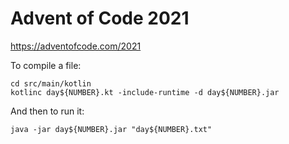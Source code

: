 # Advent of Code 2021

https://adventofcode.com/2021

To compile a file:

```
cd src/main/kotlin
kotlinc day${NUMBER}.kt -include-runtime -d day${NUMBER}.jar
```

And then to run it:

```
java -jar day${NUMBER}.jar "day${NUMBER}.txt"
```
